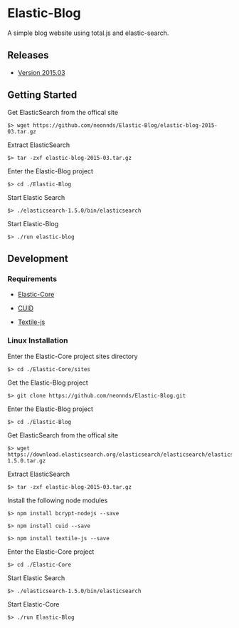 # Elastic-Blog
A simple blog website using total.js and elastic-search.

## Releases

* [Version 2015.03](https://github.com/neonnds/Elastic-Blog/elastic-blog-2015-03.tar.gz)


## Getting Started

Get ElasticSearch from the offical site

    $> wget https://github.com/neonnds/Elastic-Blog/elastic-blog-2015-03.tar.gz
    
Extract ElasticSearch

    $> tar -zxf elastic-blog-2015-03.tar.gz
    
Enter the Elastic-Blog project

    $> cd ./Elastic-Blog

Start Elastic Search

    $> ./elasticsearch-1.5.0/bin/elasticsearch

Start Elastic-Blog

    $> ./run elastic-blog


## Development

### Requirements

* [Elastic-Core](https://github.com/neonnds/Elastic-Core)

* [CUID](https://github.com/ericelliott/cuid)

* [Textile-js](https://github.com/borgar/textile-js)


### Linux Installation

Enter the Elastic-Core project sites directory

    $> cd ./Elastic-Core/sites

Get the Elastic-Blog project

    $> git clone https://github.com/neonnds/Elastic-Blog.git

Enter the Elastic-Blog project

    $> cd ./Elastic-Blog

Get ElasticSearch from the offical site

    $> wget https://download.elasticsearch.org/elasticsearch/elasticsearch/elasticsearch-1.5.0.tar.gz
    
Extract ElasticSearch

    $> tar -zxf elastic-blog-2015-03.tar.gz
    
Install the following node modules

    $> npm install bcrypt-nodejs --save
    
    $> npm install cuid --save
    
    $> npm install textile-js --save

Enter the Elastic-Core project

    $> cd ./Elastic-Core

Start Elastic Search

    $> ./elasticsearch-1.5.0/bin/elasticsearch

Start Elastic-Core

    $> ./run Elastic-Blog
